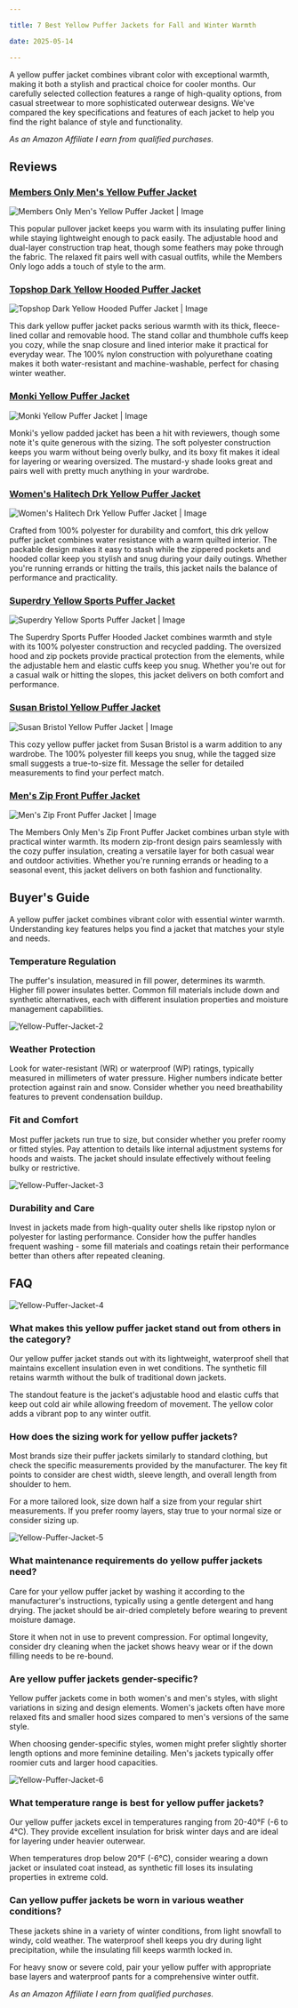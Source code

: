 ```yaml
---

title: 7 Best Yellow Puffer Jackets for Fall and Winter Warmth

date: 2025-05-14

---
```


A yellow puffer jacket combines vibrant color with exceptional warmth, making it both a stylish and practical choice for cooler months. Our carefully selected collection features a range of high-quality options, from casual streetwear to more sophisticated outerwear designs. We've compared the key specifications and features of each jacket to help you find the right balance of style and functionality. 

*As an Amazon Affiliate I earn from qualified purchases.*


## Reviews


### [Members Only Men's Yellow Puffer Jacket](https://serp.ly/@bar/amazon/Yellow+Puffer+Jacket?utm\_term=members-only-mens-yellow-puffer-jacket)

![Members Only Men's Yellow Puffer Jacket | Image](https://encrypted-tbn0.gstatic.com/shopping?q=tbn:ANd9GcTt2HvYxgBX2rxoUmSuIDDr4oPPHGZK881jsGQ9PXmdGkCDAs42VA2\_dsRctKfjK49K6QzVSEpQy6RBl5pyh7Car5AAezmU1g&usqp=CAY)

This popular pullover jacket keeps you warm with its insulating puffer lining while staying lightweight enough to pack easily. The adjustable hood and dual-layer construction trap heat, though some feathers may poke through the fabric. The relaxed fit pairs well with casual outfits, while the Members Only logo adds a touch of style to the arm. 


### [Topshop Dark Yellow Hooded Puffer Jacket](https://serp.ly/@bar/amazon/Yellow+Puffer+Jacket?utm\_term=topshop-dark-yellow-hooded-puffer-jacket)

![Topshop Dark Yellow Hooded Puffer Jacket | Image](https://encrypted-tbn3.gstatic.com/shopping?q=tbn:ANd9GcRSgRsE\_YiH7QATHPveTRBHIXpBZjjMqF1mX87zjCI720W2JA5EuBorNUtz4MqbigS0oN77BT7UYhG8l99SYFMouUvQJ7bV&usqp=CAY)

This dark yellow puffer jacket packs serious warmth with its thick, fleece-lined collar and removable hood. The stand collar and thumbhole cuffs keep you cozy, while the snap closure and lined interior make it practical for everyday wear. The 100% nylon construction with polyurethane coating makes it both water-resistant and machine-washable, perfect for chasing winter weather. 


### [Monki Yellow Puffer Jacket](https://serp.ly/@bar/amazon/Yellow+Puffer+Jacket?utm\_term=monki-yellow-puffer-jacket)

![Monki Yellow Puffer Jacket | Image](https://encrypted-tbn1.gstatic.com/shopping?q=tbn:ANd9GcRVRXdVmNT1EkINVtSgD7qzQ3ElYZHH8t1x6Hjng9Bb\_wjt6mwMpOhua0KG3rRo2-ih6XnSdCQNEVB39CkYapRwApyjnbxCkA&usqp=CAY)

Monki's yellow padded jacket has been a hit with reviewers, though some note it's quite generous with the sizing. The soft polyester construction keeps you warm without being overly bulky, and its boxy fit makes it ideal for layering or wearing oversized. The mustard-y shade looks great and pairs well with pretty much anything in your wardrobe. 


### [Women's Halitech Drk Yellow Puffer Jacket](https://serp.ly/@bar/amazon/Yellow+Puffer+Jacket?utm\_term=womens-halitech-drk-yellow-puffer-jacket)

![Women's Halitech Drk Yellow Puffer Jacket | Image](https://encrypted-tbn0.gstatic.com/shopping?q=tbn:ANd9GcTKubtD4LlAEw1SLS2-uy64PCu-DB8vFMtaNI7Mx6ySFowi6l9VhjzHS3g9xrKWxTrZnRPVU1tVl\_XsrovcHgO5jCwSmug9&usqp=CAY)

Crafted from 100% polyester for durability and comfort, this drk yellow puffer jacket combines water resistance with a warm quilted interior. The packable design makes it easy to stash while the zippered pockets and hooded collar keep you stylish and snug during your daily outings. Whether you're running errands or hitting the trails, this jacket nails the balance of performance and practicality. 


### [Superdry Yellow Sports Puffer Jacket](https://serp.ly/@bar/amazon/Yellow+Puffer+Jacket?utm\_term=superdry-yellow-sports-puffer-jacket)

![Superdry Yellow Sports Puffer Jacket | Image](https://encrypted-tbn2.gstatic.com/shopping?q=tbn:ANd9GcQli6i16vRf8wxzTqcI1ldYm35M5wfs5lEEWERH7JgR7hVAGDjk&usqp=CAY)

The Superdry Sports Puffer Hooded Jacket combines warmth and style with its 100% polyester construction and recycled padding. The oversized hood and zip pockets provide practical protection from the elements, while the adjustable hem and elastic cuffs keep you snug. Whether you're out for a casual walk or hitting the slopes, this jacket delivers on both comfort and performance. 


### [Susan Bristol Yellow Puffer Jacket](https://serp.ly/@bar/amazon/Yellow+Puffer+Jacket?utm\_term=susan-bristol-yellow-puffer-jacket)

![Susan Bristol Yellow Puffer Jacket | Image](https://encrypted-tbn1.gstatic.com/shopping?q=tbn:ANd9GcQ\_6MlOTSY7fmDRHcz6lP\_uhluyKvrs3tPf6eldpBPLGxJibb06f8M6n5t6DLDGjgfgmSobPfr-sIl38KjadLd8vkmhGX6U&usqp=CAY)

This cozy yellow puffer jacket from Susan Bristol is a warm addition to any wardrobe. The 100% polyester fill keeps you snug, while the tagged size small suggests a true-to-size fit. Message the seller for detailed measurements to find your perfect match. 


### [Men's Zip Front Puffer Jacket](https://serp.ly/@bar/amazon/Yellow+Puffer+Jacket?utm\_term=mens-zip-front-puffer-jacket)

![Men's Zip Front Puffer Jacket | Image](https://encrypted-tbn2.gstatic.com/shopping?q=tbn:ANd9GcThrww5zk3-nqU2ih89b3rqAZzbtPkY58WrWZ8nA9jTo0xBnbQSDqiAwZyFS-QGA1c\_y2elxmmbHsdl0yP3qZEnXu\_XivXG&usqp=CAY)

The Members Only Men's Zip Front Puffer Jacket combines urban style with practical winter warmth. Its modern zip-front design pairs seamlessly with the cozy puffer insulation, creating a versatile layer for both casual wear and outdoor activities. Whether you're running errands or heading to a seasonal event, this jacket delivers on both fashion and functionality. 


## Buyer's Guide

A yellow puffer jacket combines vibrant color with essential winter warmth. Understanding key features helps you find a jacket that matches your style and needs. 


### Temperature Regulation

The puffer's insulation, measured in fill power, determines its warmth. Higher fill power insulates better. Common fill materials include down and synthetic alternatives, each with different insulation properties and moisture management capabilities. 

![Yellow-Puffer-Jacket-2](https://imagedelivery.net/vy2bglCGN6hEeWOnSe2c7A/Yellow-Puffer-Jacket-2/h=540,fit=pad,background=black)


### Weather Protection

Look for water-resistant (WR) or waterproof (WP) ratings, typically measured in millimeters of water pressure. Higher numbers indicate better protection against rain and snow. Consider whether you need breathability features to prevent condensation buildup. 


### Fit and Comfort

Most puffer jackets run true to size, but consider whether you prefer roomy or fitted styles. Pay attention to details like internal adjustment systems for hoods and waists. The jacket should insulate effectively without feeling bulky or restrictive. 

![Yellow-Puffer-Jacket-3](https://imagedelivery.net/vy2bglCGN6hEeWOnSe2c7A/Yellow-Puffer-Jacket-3/h=540,fit=pad,background=black)


### Durability and Care

Invest in jackets made from high-quality outer shells like ripstop nylon or polyester for lasting performance. Consider how the puffer handles frequent washing - some fill materials and coatings retain their performance better than others after repeated cleaning. 


## FAQ

![Yellow-Puffer-Jacket-4](https://imagedelivery.net/vy2bglCGN6hEeWOnSe2c7A/Yellow-Puffer-Jacket-4/h=540,fit=pad,background=black)


### What makes this yellow puffer jacket stand out from others in the category?

Our yellow puffer jacket stands out with its lightweight, waterproof shell that maintains excellent insulation even in wet conditions. The synthetic fill retains warmth without the bulk of traditional down jackets. 

The standout feature is the jacket's adjustable hood and elastic cuffs that keep out cold air while allowing freedom of movement. The yellow color adds a vibrant pop to any winter outfit. 


### How does the sizing work for yellow puffer jackets?

Most brands size their puffer jackets similarly to standard clothing, but check the specific measurements provided by the manufacturer. The key fit points to consider are chest width, sleeve length, and overall length from shoulder to hem. 

For a more tailored look, size down half a size from your regular shirt measurements. If you prefer roomy layers, stay true to your normal size or consider sizing up. 

![Yellow-Puffer-Jacket-5](https://imagedelivery.net/vy2bglCGN6hEeWOnSe2c7A/Yellow-Puffer-Jacket-5/h=540,fit=pad,background=black)


### What maintenance requirements do yellow puffer jackets need?

Care for your yellow puffer jacket by washing it according to the manufacturer's instructions, typically using a gentle detergent and hang drying. The jacket should be air-dried completely before wearing to prevent moisture damage. 

Store it when not in use to prevent compression. For optimal longevity, consider dry cleaning when the jacket shows heavy wear or if the down filling needs to be re-bound. 


### Are yellow puffer jackets gender-specific?

Yellow puffer jackets come in both women's and men's styles, with slight variations in sizing and design elements. Women's jackets often have more relaxed fits and smaller hood sizes compared to men's versions of the same style. 

When choosing gender-specific styles, women might prefer slightly shorter length options and more feminine detailing. Men's jackets typically offer roomier cuts and larger hood capacities. 

![Yellow-Puffer-Jacket-6](https://imagedelivery.net/vy2bglCGN6hEeWOnSe2c7A/Yellow-Puffer-Jacket-6/h=540,fit=pad,background=black)


### What temperature range is best for yellow puffer jackets?

Our yellow puffer jackets excel in temperatures ranging from 20-40°F (-6 to 4°C). They provide excellent insulation for brisk winter days and are ideal for layering under heavier outerwear. 

When temperatures drop below 20°F (-6°C), consider wearing a down jacket or insulated coat instead, as synthetic fill loses its insulating properties in extreme cold. 


### Can yellow puffer jackets be worn in various weather conditions?

These jackets shine in a variety of winter conditions, from light snowfall to windy, cold weather. The waterproof shell keeps you dry during light precipitation, while the insulating fill keeps warmth locked in. 

For heavy snow or severe cold, pair your yellow puffer with appropriate base layers and waterproof pants for a comprehensive winter outfit. 

*As an Amazon Affiliate I earn from qualified purchases.*